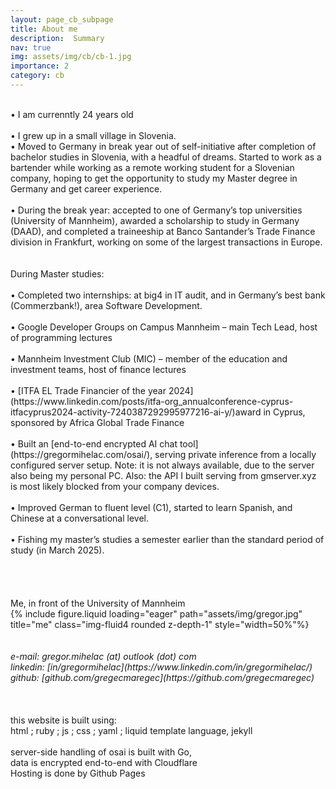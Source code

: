 ```yaml
---
layout: page_cb_subpage
title: About me
description:  Summary
nav: true
img: assets/img/cb/cb-1.jpg
importance: 2
category: cb
---
```





<br>
• I am currenntly 24 years old<br>
<br>
• I grew up in a small village in Slovenia.<br>
• Moved to Germany in break year out of self-initiative after completion of bachelor studies in Slovenia, with a headful of dreams. Started to work as a bartender while working as a remote working student for a Slovenian company, hoping to get the opportunity to study my Master degree in Germany and get career experience.<br><br>
• During the break year: accepted to one of Germany’s top universities (University of Mannheim), awarded a scholarship to study in Germany (DAAD), and completed a traineeship at Banco Santander’s Trade Finance division in Frankfurt, working on some of the largest transactions in Europe. <br><br>
<br>
During Master studies:<br><br>
• Completed two internships: at big4 in IT audit, and in Germany’s best bank (Commerzbank!), area Software Development. <br><br>
• Google Developer Groups on Campus Mannheim – main Tech Lead, host of programming lectures<br><br>
• Mannheim Investment Club (MIC) – member of the education and investment teams, host of finance lectures<br><br>
• [ITFA EL Trade Financier of the year 2024](https://www.linkedin.com/posts/itfa-org_annualconference-cyprus-itfacyprus2024-activity-7240387292995977216-ai-y/)award in Cyprus, sponsored by Africa Global Trade Finance<br><br>
• Built an [end-to-end encrypted AI chat tool](https://gregormihelac.com/osai/), serving private inference from a locally configured server setup. Note: it is not always available, due to the server also being my personal PC. Also: the API I built serving from gmserver.xyz is most likely blocked from your company devices.<br><br>
• Improved German to fluent level (C1), started to learn Spanish, and Chinese at a conversational level.<br><br>
• Fishing my master’s studies a semester earlier than the standard period of study (in March 2025).<br><br>
<br>

<br>

<br>
<div class="caption">
    Me, in front of the University of Mannheim
</div>
<div class="row">
    <div class="col-sm mt-3 mt-md-0">
        {% include figure.liquid loading="eager" path="assets/img/gregor.jpg" title="me" class="img-fluid4 rounded z-depth-1" style="width=50%"%}
    </div>
</div>

<br>
<br>
<i>e-mail: gregor.mihelac (at) outlook (dot) com
<br>
linkedin: [in/gregormihelac](https://www.linkedin.com/in/gregormihelac/)
<br>
github: [github.com/gregecmaregec](https://github.com/gregecmaregec)</i>
<br>
<br>
<br>
<br>
this website is built using:<br>
html ; ruby ; js ; css ; yaml ; liquid template language, jekyll
<br>
<br>
server-side handling of osai is built with Go,<br>
data is encrypted end-to-end with Cloudflare<br>
Hosting is done by Github Pages

